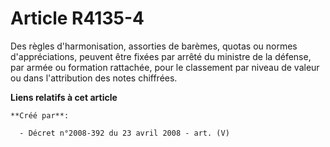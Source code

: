 # Article R4135-4

Des règles d'harmonisation, assorties de barèmes, quotas ou normes d'appréciations, peuvent être fixées par arrêté du
ministre de la défense, par armée ou formation rattachée, pour le classement par niveau de valeur ou dans l'attribution des
notes chiffrées.

**Liens relatifs à cet article**

	**Créé par**:

	  - Décret n°2008-392 du 23 avril 2008 - art. (V)

